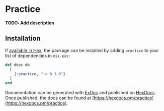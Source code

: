 # Practice

**TODO: Add description**

## Installation

If [available in Hex](https://hex.pm/docs/publish), the package can be installed
by adding `practice` to your list of dependencies in `mix.exs`:

```elixir
def deps do
  [
    {:practice, "~> 0.1.0"}
  ]
end
```

Documentation can be generated with [ExDoc](https://github.com/elixir-lang/ex_doc)
and published on [HexDocs](https://hexdocs.pm). Once published, the docs can
be found at [https://hexdocs.pm/practice](https://hexdocs.pm/practice).

